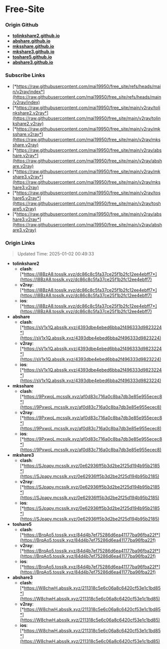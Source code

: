 # Free-Site

### Origin Github

- [**tolinkshare2.github.io**](https://github.com/tolinkshare2/tolinkshare2.github.io)
- [**abshare.github.io**](https://github.com/abshare/abshare.github.io)
- [**mksshare.github.io**](https://github.com/mksshare/mksshare.github.io)
- [**mkshare3.github.io**](https://github.com/mkshare3/mkshare3.github.io)
- [**toshare5.github.io**](https://github.com/toshare5/toshare5.github.io)
- [**abshare3.github.io**](https://github.com/abshare3/abshare3.github.io)

### Subscribe Links

- [*https://raw.githubusercontent.com/mai19950/free_site/refs/heads/main/v2ray/index*](https://raw.githubusercontent.com/mai19950/free_site/refs/heads/main/v2ray/index)
- [*https://raw.githubusercontent.com/mai19950/free_site/main/v2ray/tolinkshare2.v2ray*](https://raw.githubusercontent.com/mai19950/free_site/main/v2ray/tolinkshare2.v2ray)
- [*https://raw.githubusercontent.com/mai19950/free_site/main/v2ray/mksshare.v2ray*](https://raw.githubusercontent.com/mai19950/free_site/main/v2ray/mksshare.v2ray)
- [*https://raw.githubusercontent.com/mai19950/free_site/main/v2ray/abshare.v2ray*](https://raw.githubusercontent.com/mai19950/free_site/main/v2ray/abshare.v2ray)
- [*https://raw.githubusercontent.com/mai19950/free_site/main/v2ray/mkshare3.v2ray*](https://raw.githubusercontent.com/mai19950/free_site/main/v2ray/mkshare3.v2ray)
- [*https://raw.githubusercontent.com/mai19950/free_site/main/v2ray/toshare5.v2ray*](https://raw.githubusercontent.com/mai19950/free_site/main/v2ray/toshare5.v2ray)
- [*https://raw.githubusercontent.com/mai19950/free_site/main/v2ray/abshare3.v2ray*](https://raw.githubusercontent.com/mai19950/free_site/main/v2ray/abshare3.v2ray)

### Origin Links

> Updated Time: 2025-01-02 00:49:33

- **tolinkshare2**
  - **clash**: [*https://I8BzA8.tosslk.xyz/dc86c8c5fa37ce25f1b2fc12ee4ebff7*](https://I8BzA8.tosslk.xyz/dc86c8c5fa37ce25f1b2fc12ee4ebff7)
  - **v2ray**: [*https://I8BzA8.tosslk.xyz/dc86c8c5fa37ce25f1b2fc12ee4ebff7*](https://I8BzA8.tosslk.xyz/dc86c8c5fa37ce25f1b2fc12ee4ebff7)
  - **ios**: [*https://I8BzA8.tosslk.xyz/dc86c8c5fa37ce25f1b2fc12ee4ebff7*](https://I8BzA8.tosslk.xyz/dc86c8c5fa37ce25f1b2fc12ee4ebff7)
- **abshare**
  - **clash**: [*https://sV1x1Q.absslk.xyz/4393dbe4ebed6bba2f496333d9823224*](https://sV1x1Q.absslk.xyz/4393dbe4ebed6bba2f496333d9823224)
  - **v2ray**: [*https://sV1x1Q.absslk.xyz/4393dbe4ebed6bba2f496333d9823224*](https://sV1x1Q.absslk.xyz/4393dbe4ebed6bba2f496333d9823224)
  - **ios**: [*https://sV1x1Q.absslk.xyz/4393dbe4ebed6bba2f496333d9823224*](https://sV1x1Q.absslk.xyz/4393dbe4ebed6bba2f496333d9823224)
- **mksshare**
  - **clash**: [*https://9PxwoL.mcsslk.xyz/af0d83c716a0c8ba7db3e85e955ecec8*](https://9PxwoL.mcsslk.xyz/af0d83c716a0c8ba7db3e85e955ecec8)
  - **v2ray**: [*https://9PxwoL.mcsslk.xyz/af0d83c716a0c8ba7db3e85e955ecec8*](https://9PxwoL.mcsslk.xyz/af0d83c716a0c8ba7db3e85e955ecec8)
  - **ios**: [*https://9PxwoL.mcsslk.xyz/af0d83c716a0c8ba7db3e85e955ecec8*](https://9PxwoL.mcsslk.xyz/af0d83c716a0c8ba7db3e85e955ecec8)
- **mkshare3**
  - **clash**: [*https://SJpapy.mcsslk.xyz/0e62936ff5b3d2be2f25d194b95b2185*](https://SJpapy.mcsslk.xyz/0e62936ff5b3d2be2f25d194b95b2185)
  - **v2ray**: [*https://SJpapy.mcsslk.xyz/0e62936ff5b3d2be2f25d194b95b2185*](https://SJpapy.mcsslk.xyz/0e62936ff5b3d2be2f25d194b95b2185)
  - **ios**: [*https://SJpapy.mcsslk.xyz/0e62936ff5b3d2be2f25d194b95b2185*](https://SJpapy.mcsslk.xyz/0e62936ff5b3d2be2f25d194b95b2185)
- **toshare5**
  - **clash**: [*https://BrqAo5.tosslk.xyz/84d4b7ef75286d6ea41177ba96fba22f*](https://BrqAo5.tosslk.xyz/84d4b7ef75286d6ea41177ba96fba22f)
  - **v2ray**: [*https://BrqAo5.tosslk.xyz/84d4b7ef75286d6ea41177ba96fba22f*](https://BrqAo5.tosslk.xyz/84d4b7ef75286d6ea41177ba96fba22f)
  - **ios**: [*https://BrqAo5.tosslk.xyz/84d4b7ef75286d6ea41177ba96fba22f*](https://BrqAo5.tosslk.xyz/84d4b7ef75286d6ea41177ba96fba22f)
- **abshare3**
  - **clash**: [*https://W8chwH.absslk.xyz/211318c5e6c06a8c6420cf53e1c1bd85*](https://W8chwH.absslk.xyz/211318c5e6c06a8c6420cf53e1c1bd85)
  - **v2ray**: [*https://W8chwH.absslk.xyz/211318c5e6c06a8c6420cf53e1c1bd85*](https://W8chwH.absslk.xyz/211318c5e6c06a8c6420cf53e1c1bd85)
  - **ios**: [*https://W8chwH.absslk.xyz/211318c5e6c06a8c6420cf53e1c1bd85*](https://W8chwH.absslk.xyz/211318c5e6c06a8c6420cf53e1c1bd85)
